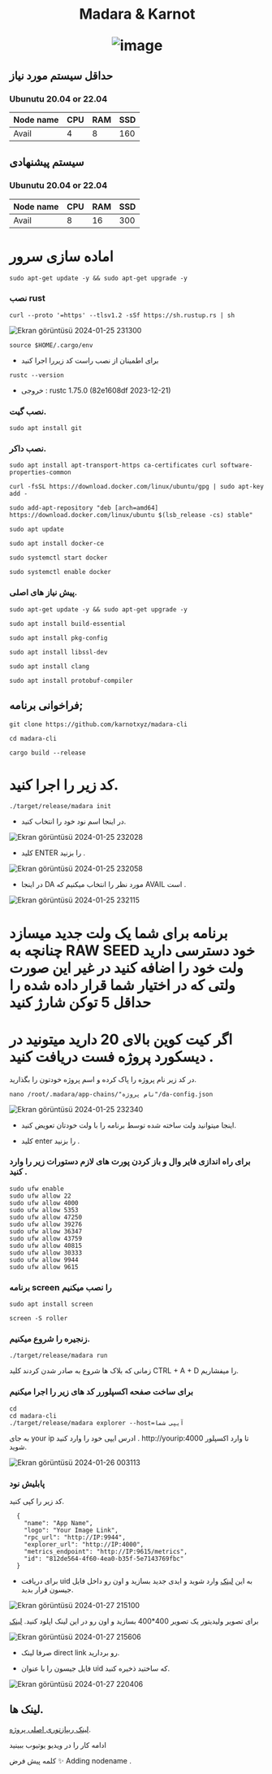 <h1 align="center"> Madara & Karnot
  
![image](https://pbs.twimg.com/media/GEs4hlUXAAEf03M?format=jpg&name=large)

## حداقل سیستم مورد نیاز
### Ubunutu 20.04 or 22.04
Node name | CPU     | RAM      | SSD     |
| ------------- | ------------- | ------------- | -------- |
| Avail  | 4         | 8         | 160  |
  
## سیستم پیشنهادی
### Ubunutu 20.04 or 22.04
Node name | CPU     | RAM      | SSD     |
| ------------- | ------------- | ------------- | -------- |
| Avail  | 8         | 16         | 300  |

# اماده سازی سرور 

```
sudo apt-get update -y && sudo apt-get upgrade -y
```
### نصب rust
```
curl --proto '=https' --tlsv1.2 -sSf https://sh.rustup.rs | sh
```


![Ekran görüntüsü 2024-01-25 231300](https://github.com/CoinHuntersTR/Avail-Full-Node/assets/111747226/fcfb956e-ab50-4e9d-a957-41556e883f41)
```
source $HOME/.cargo/env
```
* برای اطمینان از نصب راست کد زیررا اجرا کنید

```
rustc --version
```
* خروجی : rustc 1.75.0 (82e1608df 2023-12-21)

### نصب گیت.
```
sudo apt install git
```
### نصب داکر.

```
sudo apt install apt-transport-https ca-certificates curl software-properties-common
```
```
curl -fsSL https://download.docker.com/linux/ubuntu/gpg | sudo apt-key add -
```
```
sudo add-apt-repository "deb [arch=amd64] https://download.docker.com/linux/ubuntu $(lsb_release -cs) stable"
```
```
sudo apt update
```
```
sudo apt install docker-ce
```
```
sudo systemctl start docker
```
```
sudo systemctl enable docker
```

### پیش نیاز های اصلی.
```
sudo apt-get update -y && sudo apt-get upgrade -y
```
```
sudo apt install build-essential
```
```
sudo apt install pkg-config
```
```
sudo apt install libssl-dev
```
```
sudo apt install clang
```
```
sudo apt install protobuf-compiler
```

## فراخوانی برنامه;
```
git clone https://github.com/karnotxyz/madara-cli
```
```
cd madara-cli
```
```
cargo build --release
```
# کد زیر را اجرا کنید.
```
./target/release/madara init
```
* در اینجا اسم نود خود را انتخاب کنید.

![Ekran görüntüsü 2024-01-25 232028](https://github.com/CoinHuntersTR/Avail-Full-Node/assets/111747226/855de031-ad14-46b7-88bc-011333f8765f)

* کلید ENTER را بزنید .

![Ekran görüntüsü 2024-01-25 232058](https://github.com/CoinHuntersTR/Avail-Full-Node/assets/111747226/5de29fce-115c-42cf-a055-fcb30d827486)

* در اینجا DA مورد نظر را انتخاب میکنیم که AVAIL است .

![Ekran görüntüsü 2024-01-25 232115](https://github.com/CoinHuntersTR/Avail-Full-Node/assets/111747226/ae813da1-c25c-4181-bda3-515043599c32)

# برنامه برای شما یک ولت جدید میسازد چنانچه به RAW SEED خود دسترسی دارید ولت خود را اضافه کنید در غیر این صورت ولتی که در اختیار شما قرار داده شده را حداقل 5 توکن شارژ کنید

# اگر کیت کوین بالای 20 دارید میتونید در دیسکورد پروژه فست دریافت کنید .


در کد زیر نام پروژه را پاک کرده و اسم پروژه خودتون را بگذارید.
```
nano /root/.madara/app-chains/"نام پروژه"/da-config.json
```
![Ekran görüntüsü 2024-01-25 232340](https://github.com/CoinHuntersTR/Avail-Full-Node/assets/111747226/88e2fd32-1109-4d78-8f1a-dce8902d44be)

* اینجا میتوانید ولت ساخته شده توسط برنامه را با ولت خودتان تعویض کنید.

* کلید enter را بزنید .

### برای راه اندازی فایر وال و باز کردن پورت های لازم دستورات زیر را وارد کنید .
```
sudo ufw enable
sudo ufw allow 22
sudo ufw allow 4000
sudo ufw allow 5353
sudo ufw allow 47250
sudo ufw allow 39276
sudo ufw allow 36347
sudo ufw allow 43759
sudo ufw allow 40815
sudo ufw allow 30333
sudo ufw allow 9944
sudo ufw allow 9615
```
### برنامه screen را نصب میکنیم
```
sudo apt install screen
```
```
screen -S roller
```
### زنجیره را شروع میکنیم.

```
./target/release/madara run
```
زمانی که بلاک ها شروع به صادر شدن کردند کلید CTRL + A + D را میفشاریم.

### برای ساخت صفحه اکسپلورر کد های زیر را اجرا میکنیم 
```
cd
cd madara-cli
./target/release/madara explorer --host=آیپی شما
```
به جای your ip ادرس ایپی خود را وارد کنید . http://yourip:4000 تا وارد اکسپلور شوید.

![Ekran görüntüsü 2024-01-26 003113](https://github.com/CoinHuntersTR/Avail-Full-Node/assets/111747226/b568b4b2-d4ab-4e9d-a2df-92c06fe9afb3)

### پابلیش نود

کد زیر را کپی کنید.
```
  {
    "name": "App Name",
    "logo": "Your Image Link",
    "rpc_url": "http://IP:9944",
    "explorer_url": "http://IP:4000",
    "metrics_endpoint": "http://IP:9615/metrics", 
    "id": "812de564-4f60-4ea0-b35f-5e7143769fbc"
  }
```
* برای دریافت uid به این  [لینک](https://www.uuidgenerator.net/) وارد شوید و ایدی جدید بسازید و اون رو داخل فایل جیسون قرار بدید.

![Ekran görüntüsü 2024-01-27 215100](https://github.com/CoinHuntersTR/Avail-Full-Node/assets/111747226/3f519de4-93c8-4167-8545-786729ba784c)

برای تصویر ولیدیتور یک تصویر 400*400 بسازید و اون رو در این لینک اپلود کنید. [لینک](https://resimlink.com/)

![Ekran görüntüsü 2024-01-27 215606](https://github.com/CoinHuntersTR/Avail-Full-Node/assets/111747226/b336b64a-e32c-44b3-b8b3-e7b5d320fe18)

* صرفا لینک direct link رو بردارید.

* فایل جیسون را با عنوان uid که ساختید ذخیره کنید.

![Ekran görüntüsü 2024-01-27 220406](https://github.com/CoinHuntersTR/Avail-Full-Node/assets/111747226/67f0ebd0-44eb-4309-bae2-39fd9286dc37)


## لینک ها.

[لینک ریپازتوری اصلی پروژه](https://github.com/karnotxyz/avail-campaign-listing).


ادامه کار را در ویدیو یوتیوب ببینید 

کلمه پیش فرض 
✨ Adding nodename .





